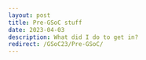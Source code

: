 ```yaml
---
layout: post
title: Pre-GSoC stuff
date: 2023-04-03
description: What did I do to get in?
redirect: /GSoC23/Pre-GSoC/
---
```



